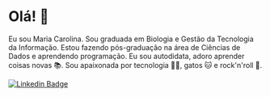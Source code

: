 # Olá! 🖖

Eu sou Maria Carolina. Sou graduada em Biologia  e  Gestão da Tecnologia da Informação. Estou fazendo pós-graduação na área de Ciências de Dados e aprendendo programação.
Eu sou autodidata, adoro aprender coisas novas 📚.
Sou apaixonada por tecnologia 👩‍💻, gatos 🐱 e rock'n'roll 🎸.


[![Linkedin Badge](https://img.shields.io/badge/-LinkedIn-blue?style=flat-square&logo=Linkedin&logoColor=white&link=https://www.linkedin.com/in/maria-carolina-empathy/)](https://www.linkedin.com/in/maria-carolina-empathy/)
